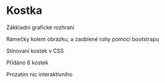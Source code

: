 # Kostka

Zákkladní grafické rozhraní

Rámečky kolem obrázku, a zaoblené rohy pomocí bootstrapu

Stínovaní kostek v CSS

Přidáno 6 kostek

Prozatím nic interaktivního

